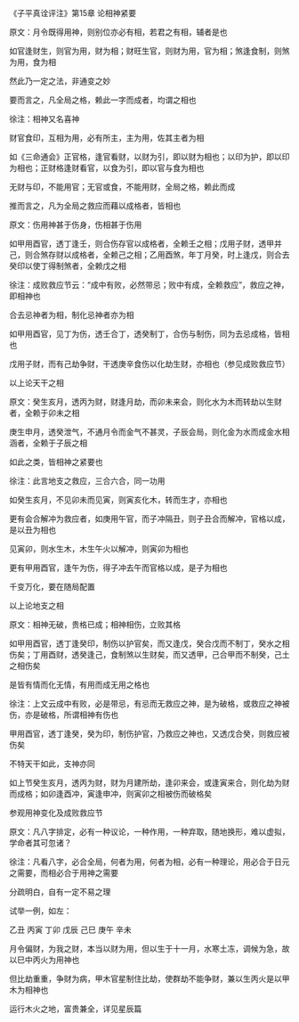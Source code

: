 《子平真诠评注》第15章 论相神紧要

原文：月令既得用神，则别位亦必有相，若君之有相，辅者是也

如官逢财生，则官为用，财为相；财旺生官，则财为用，官为相；煞逢食制，则煞为用，食为相

然此乃一定之法，非通变之妙

要而言之，凡全局之格，赖此一字而成者，均谓之相也

徐注：相神又名喜神

财官食印，互相为用，必有所主，主为用，佐其主者为相

如《三命通会》正官格，逢官看财，以财为引，即以财为相也；以印为护，即以印为相也；正财格逢财看官，以食为引，即以官与食为相也

无财与印，不能用官；无官或食，不能用财，全局之格，赖此而成

推而言之，凡为全局之救应而藉以成格者，皆相也

原文：伤用神甚于伤身，伤相甚于伤用

如甲用酉官，透丁逢壬，则合伤存官以成格者，全赖壬之相；戊用子财，透甲并己，则合煞存财以成格者，全赖己之相；乙用酉煞，年丁月癸，时上逢戊，则合去癸印以使丁得制煞者，全赖戊之相

徐注：成败救应节云：“成中有败，必然带忌；败中有成，全赖救应”，救应之神，即相神也

合去忌神者为相，制化忌神者亦为相

如甲用酉官，见丁为伤，透壬合丁，透癸制丁，合伤与制伤，同为去忌成格，皆相也

戊用子财，而有己劫争财，干透庚辛食伤以化劫生财，亦相也（参见成败救应节）

以上论天干之相

原文：癸生亥月，透丙为财，财逢月劫，而卯未来会，则化水为木而转劫以生财者，全赖于卯未之相

庚生申月，透癸泄气，不通月令而金气不甚灵，子辰会局，则化金为水而成金水相涵者，全赖于子辰之相

如此之类，皆相神之紧要也

徐注：此言地支之救应，三合六合，同一功用

如癸生亥月，不见卯未而见寅，则寅亥化木，转而生才，亦相也

更有会合解冲为救应者，如庚用午官，而子冲隔丑，则子丑合而解冲，官格以成，是以丑为相也

见寅卯，则水生木，木生午火以解冲，则寅卯为相也

更有甲用酉官，逢午为伤，得子冲去午而官格以成，是子为相也

千变万化，要在随局配置

以上论地支之相

原文：相神无破，贵格已成；相神相伤，立败其格

如甲用酉官，透丁逢癸印，制伤以护官矣，而又逢戊，癸合戊而不制丁，癸水之相伤矣；丁用酉财，透癸逢己，食制煞以生财矣，而又透甲，己合甲而不制癸，己土之相伤矣

是皆有情而化无情，有用而成无用之格也

徐注：上文云成中有败，必是带忌，有忌而无救应之神，是为破格，或救应之神被伤，亦是破格，所谓相神有伤也

甲用酉官，透丁逢癸，癸为印，制伤护官，乃救应之神也，又透戊合癸，则救应被伤矣

不特天干如此，支神亦同

如上节癸生亥月，透丙为财，财为月建所劫，逢卯来会，或逢寅来合，则化劫为财而成格；如卯逢酉冲，寅逢申冲，则寅卯之相被伤而破格矣

参观用神变化及成败救应节

原文：凡八字排定，必有一种议论，一种作用，一种弃取，随地换形，难以虚拟，学命者其可忽诸？

徐注：凡看八字，必合全局，何者为用，何者为相，必有一种理论，用必合于日元之需要，而相必合于用神之需要

分疏明白，自有一定不易之理

试举一例，如左：

乙丑 丙寅 丁卯 戊辰 己巳 庚午 辛未

月令偏财，为我之财，本当以财为用，但以生于十一月，水寒土冻，调候为急，故以巳中丙火为用神也

但比劫重重，争财为病，甲木官星制住比劫，使群劫不能争财，兼以生丙火是以甲木为相神也

运行木火之地，富贵兼全，详见星辰篇


